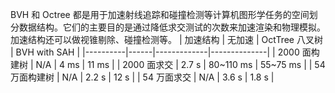 BVH 和 Octree 都是用于加速射线追踪和碰撞检测等计算机图形学任务的空间划分数据结构。它们的主要目的是通过降低求交测试的次数来加速渲染和物理模拟。加速结构还可以做视锥剔除、碰撞检测等。
| 加速结构     | 无加速  | OctTree 八叉树 | BVH with SAH |
|----------|------|-------------|--------------|
| 2000 面构建树 | N/A  | 4 ms         | 11 ms         |
| 2000 面求交  | 2.7 s | 80~110 ms    | 55~75 ms      |
| 54 万面构建树  | N/A  | 2.2 s        | 12 s          |
| 54 万面求交   | N/A  | 3.6 s        | 1.8 s         |